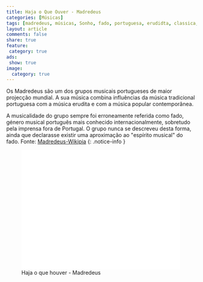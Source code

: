```yaml
---
title: Haja o Que Ouver - Madredeus
categories: [Músicas]
tags: [madredeus, músicas, Sonho, fado, portuguesa, erudidta, classica, violão, paz, sabedoria]
layout: article
comments: false
share: true
feature:
 category: true
ads: 
 show: true
image:
  category: true
---
```

Os Madredeus são um dos grupos musicais portugueses de maior projecção mundial. A sua música combina influências da música tradicional portuguesa com a música erudita e com a música popular contemporânea.

<!--more-->

A musicalidade do grupo sempre foi erroneamente referida como fado, género musical português mais conhecido internacionalmente, sobretudo pela imprensa fora de Portugal. O grupo nunca se descreveu desta forma, ainda que declarasse existir uma aproximação ao "espírito musical" do fado.
Fonte: [Madredeus-Wikipia](http://pt.wikipedia.org/wiki/Madredeus)
{: .notice-info }

<figure>
<iframe width="420" height="315" src="//www.youtube.com/embed/hhxti4nFTdc" frameborder="0" allowfullscreen></iframe>
<figcaption>Haja o que houver - Madredeus</figcaption>
</figure>
